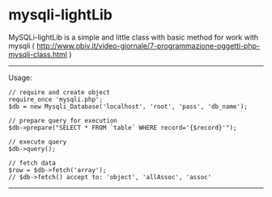 mysqli-lightLib
===============

MySQLi-lightLib is a simple and little class with basic method for work with mysqli ( http://www.obiv.it/video-giornale/7-programmazione-oggetti-php-mysqli-class.html )

***

Usage: 

    // require and create object
    require_once 'mysqli.php';
    $db = new Mysqli_Database('localhost', 'root', 'pass', 'db_name');

    // prepare query for execution 
    $db->prepare("SELECT * FROM `table` WHERE record='{$record}'");
    
    // execute query 
    $db->query();
    
    // fetch data 
    $row = $db->fetch('array'); 
    // $db->fetch() accept to: 'object', 'allAssoc', 'assoc'

***
